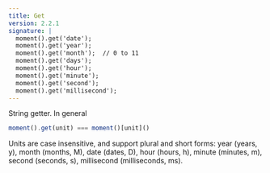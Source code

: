 ```yaml
---
title: Get
version: 2.2.1
signature: |
  moment().get('date');
  moment().get('year');
  moment().get('month');  // 0 to 11
  moment().get('days');
  moment().get('hour');
  moment().get('minute');
  moment().get('second');
  moment().get('millisecond');
---
```



String getter. In general

```javascript
moment().get(unit) === moment()[unit]()
```

Units are case insensitive, and support plural and short forms: year (years,
y), month (months, M), date (dates, D), hour (hours, h), minute (minutes, m),
second (seconds, s), millisecond (milliseconds, ms).
